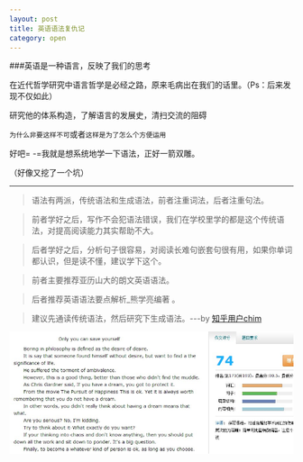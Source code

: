 ```yaml
---
layout: post
title: 英语语法复仇记
category: open
---
```


###英语是一种语言，反映了我们的思考

在近代哲学研究中语言哲学是必经之路，原来毛病出在我们的话里。（Ps：后来发现不仅如此）

研究他的体系构造，了解语言的发展史，清扫交流的阻碍

 `为什么非要这样不可`或者`这样是为了怎么个方便运用`

 好吧= -=我就是想系统地学一下语法，正好一箭双雕。

 （好像又挖了一个坑）

---

> 语法有两派，传统语法和生成语法，前者注重词法，后者注重句法。

> 前者学好之后，写作不会犯语法错误，我们在学校里学的都是这个传统语法，对提高阅读能力其实帮助不大。

> 后者学好之后，分析句子很容易，对阅读长难句嵌套句很有用，如果你单词都认识，但是读不懂，建议学下这个。

> 前者主要推荐亚历山大的朗文英语语法。

> 后者推荐英语语法要点解析_熊学亮编著 。

> 建议先通读传统语法，然后研究下生成语法。---by [知乎用户chim](http://www.zhihu.com/question/24485886/answer/28026898)

 <img class="cover" src="/images/2014/10/20141020234105.jpg" />

